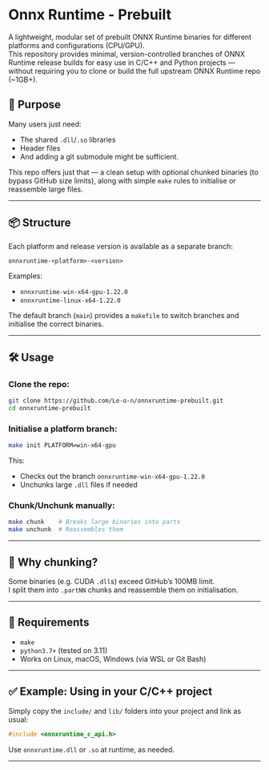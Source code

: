 # Onnx Runtime - Prebuilt

A lightweight, modular set of prebuilt ONNX Runtime binaries for different platforms and configurations (CPU/GPU).  
This repository provides minimal, version-controlled branches of ONNX Runtime release builds for easy use in C/C++ and Python projects — without requiring you to clone or build the full upstream ONNX Runtime repo (~1GB+).

## 🎯 Purpose

Many users just need:
- The shared `.dll`/`.so` libraries
- Header files
- And adding a git submodule might be sufficient.

This repo offers just that — a clean setup with optional chunked binaries (to bypass GitHub size limits), along with simple `make` rules to initialise or reassemble large files.

---

## 📦 Structure

Each platform and release version is available as a separate branch:
```
onnxruntime-<platform>-<version>
```

Examples:
- `onnxruntime-win-x64-gpu-1.22.0`
- `onnxruntime-linux-x64-1.22.0`

The default branch (`main`) provides a `makefile` to switch branches and initialise the correct binaries.

---

## 🛠 Usage

### Clone the repo:
```bash
git clone https://github.com/Le-o-n/onnxruntime-prebuilt.git
cd onnxruntime-prebuilt
```

### Initialise a platform branch:
```bash
make init PLATFORM=win-x64-gpu
```

This:
- Checks out the branch `onnxruntime-win-x64-gpu-1.22.0`
- Unchunks large `.dll` files if needed

### Chunk/Unchunk manually:
```bash
make chunk    # Breaks large binaries into parts
make unchunk  # Reassembles them
```

---

## 🧩 Why chunking?

Some binaries (e.g. CUDA `.dll`s) exceed GitHub’s 100MB limit.  
I split them into `.partNN` chunks and reassemble them on initialisation.

---

## 🧰 Requirements

- `make`
- `python3.7+` (tested on 3.11)
- Works on Linux, macOS, Windows (via WSL or Git Bash)

---

## ✅ Example: Using in your C/C++ project

Simply copy the `include/` and `lib/` folders into your project and link as usual:

```c
#include <onnxruntime_c_api.h>
```

Use `onnxruntime.dll` or `.so` at runtime, as needed.

---


